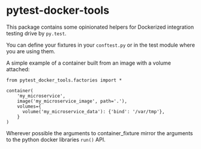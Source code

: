 # pytest-docker-tools

This package contains some opinionated helpers for Dockerized integration
testing drive by `py.test`.

You can define your fixtures in your `conftest.py` or in the test module
where you are using them.

A simple example of a container built from an image with a volume attached:

```
from pytest_docker_tools.factories import *

container(
    'my_microservice',
    image('my_microservice_image', path='.'),
    volumes={
      volume('my_microservice_data'): {'bind': '/var/tmp'},
    }
)
```

Wherever possible the arguments to container_fixture mirror the arguments to the python docker libraries `run()` API.
